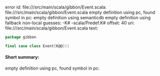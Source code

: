 error id: file://<WORKSPACE>/src/main/scala/gibbon/Event.scala:
file://<WORKSPACE>/src/main/scala/gibbon/Event.scala
empty definition using pc, found symbol in pc: 
empty definition using semanticdb
empty definition using fallback
non-local guesses:
	 -K#
	 -scala/Predef.K#
offset: 40
uri: file://<WORKSPACE>/src/main/scala/gibbon/Event.scala
text:
```scala
package gibbon

final case class Event[K@@]()

```


#### Short summary: 

empty definition using pc, found symbol in pc: 